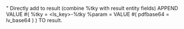 " Directly add to result (combine %tky with result entity fields)
        APPEND VALUE #( %tky = <ls_key>-%tky
                        %param = VALUE #( pdfbase64 = lv_base64 ) ) TO result.
